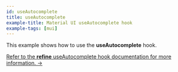 ```yaml
---
id: useAutocomplete
title: useAutocomplete
example-title: Material UI useAutocomplete hook
example-tags: [mui]
---
```


This example shows how to use the **useAutocomplete** hook.

[Refer to the **refine** useAutocomplete hook documentation for more information. →](/docs/ui-integrations/material-ui/hooks/use-auto-complete)

<CodeSandboxExample path="field-material-ui-use-autocomplete" />
